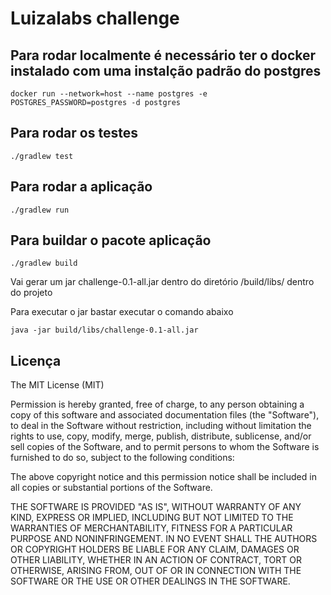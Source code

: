 # Luizalabs challenge

## Para rodar localmente é necessário ter o docker instalado com uma instalção padrão do postgres

`docker run --network=host --name postgres -e POSTGRES_PASSWORD=postgres -d postgres`

## Para rodar os testes

`./gradlew test`

## Para rodar a aplicação

`./gradlew run`

## Para buildar o pacote aplicação

`./gradlew build `

Vai gerar um jar challenge-0.1-all.jar dentro do diretório /build/libs/ dentro do projeto

Para executar o jar bastar executar o comando abaixo

` java -jar build/libs/challenge-0.1-all.jar
`

## Licença

The MIT License (MIT)

Permission is hereby granted, free of charge, to any person obtaining a copy
of this software and associated documentation files (the "Software"), to deal
in the Software without restriction, including without limitation the rights
to use, copy, modify, merge, publish, distribute, sublicense, and/or sell
copies of the Software, and to permit persons to whom the Software is
furnished to do so, subject to the following conditions:

The above copyright notice and this permission notice shall be included in
all copies or substantial portions of the Software.

THE SOFTWARE IS PROVIDED "AS IS", WITHOUT WARRANTY OF ANY KIND, EXPRESS OR
IMPLIED, INCLUDING BUT NOT LIMITED TO THE WARRANTIES OF MERCHANTABILITY,
FITNESS FOR A PARTICULAR PURPOSE AND NONINFRINGEMENT. IN NO EVENT SHALL THE
AUTHORS OR COPYRIGHT HOLDERS BE LIABLE FOR ANY CLAIM, DAMAGES OR OTHER
LIABILITY, WHETHER IN AN ACTION OF CONTRACT, TORT OR OTHERWISE, ARISING FROM,
OUT OF OR IN CONNECTION WITH THE SOFTWARE OR THE USE OR OTHER DEALINGS IN
THE SOFTWARE.
